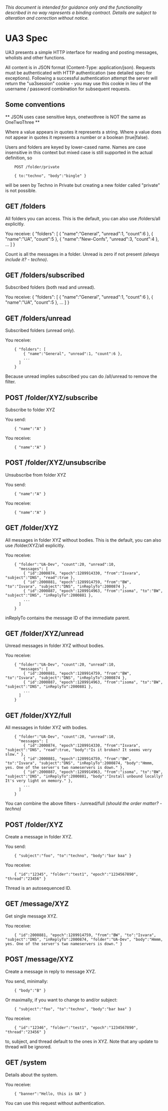 *This document is intended for guidance only and the functionality described in no way represents a binding contract. Details are subject to alteration and correction without notice.*

UA3 Spec
========

UA3 presents a simple HTTP interface for reading and posting messages, wholists and other functions.

All content is in JSON format (Content-Type: application/json). Requests must be authenticated with HTTP authentication (see detailed spec for exceptions). Following a successful authentication attempt the server will return the "ua3session" cookie - you may use this cookie in lieu of the username / password combination for subsequent requests.

## Some conventions

** JSON uses case sensitive keys, onetwothree is NOT the same as OneTwoThree **

Where a value appears in quotes it represents a string. Where a value does not appear in quotes it represents a number or a boolean (true|false).

Users and folders are keyed by lower-cased name. Names are case insensitive in this context but mixed case is still supported in the actual definition, so

        POST /folder/private
        
        { to:"techno", "body":"bingle" }

will be seen by Techno in Private but creating a new folder called "private" is not possible.

## GET /folders

All folders you can access. This is the default, you can also use /folders/all explicitly.

You receive:
        { "folders": [
            { "name":"General", "unread":1, "count":6 },
            { "name":"UA", "count":5 },
            { "name":"New-Confs", "unread":3, "count":4 },
            ...
          ]
        }

Count is all the messages in a folder. Unread is zero if not present *(always include it? - techno)*.

## GET /folders/subscribed

Subscribed folders (both read and unread).

You receive:
        { "folders": [
            { "name":"General", "unread":1, "count":6 },
            { "name":"UA", "count":5 },
            ...
          ]
        }

## GET /folders/unread

Subscribed folders (unread only).

You receive:

        { "folders": [
            { "name":"General", "unread":1, "count":6 },
            ...
          ]
        }

Because unread implies subscribed you can do /all/unread to remove the filter.

## POST /folder/XYZ/subscribe

Subscribe to folder XYZ

You send:

        { "name":"A" }

You receive:

        { "name":"A" }

## POST /folder/XYZ/unsubscribe

Unsubscribe from folder XYZ

You send:

        { "name":"A" }

You receive:

        { "name":"A" }

## GET /folder/XYZ

All messages in folder XYZ without bodies. This is the default, you can also use /folder/XYZ/all explicitly.

You receive:

        { "folder":"UA-Dev", "count":20, "unread":10,
          "messages": [
            { "id":2000874, "epoch":1289914330, "from":"Isvara", "subject":"DNS", "read":true },
            { "id":2000881, "epoch":1289914759, "from":"BW", "to":"Isvara", "subject":"DNS", "inReplyTo":2000874 },
            { "id":2000887, "epoch":1289914963, "from":"isoma", "to":"BW", "subject":"DNS", "inReplyTo":2000881 },
            ...
          ]
        }

inReplyTo contains the message ID of the immediate parent.

## GET /folder/XYZ/unread

Unread messages in folder XYZ without bodies.

You receive:

        { "folder":"UA-Dev", "count":20, "unread":10,
          "messages": [
            { "id":2000881, "epoch":1289914759, "from":"BW", "to":"Isvara", "subject":"DNS", "inReplyTo":2000874 },
            { "id":2000887, "epoch":1289914963, "from":"isoma", "to":"BW", "subject":"DNS", "inReplyTo":2000881 },
            ...
          ]
        }

## GET /folder/XYZ/full

All messages in folder XYZ with bodies.

        { "folder":"UA-Dev", "count":20, "unread":10,
          "messages": [
            { "id":2000874, "epoch":1289914330, "from":"Isvara", "subject":"DNS", "read":true, "body":"Is it broken? It seems very slow." },
            { "id":2000881, "epoch":1289914759, "from":"BW", "to":"Isvara", "subject":"DNS", "inReplyTo":2000874, "body":"Hmmm, yes. One of the server's two nameservers is down." },
            { "id":2000887, "epoch":1289914963, "from":"isoma", "to":"BW", "subject":"DNS", "inReplyTo":2000881, "body":"Install unbound locally? It's very light on memory." },
            ...
          ]
        }

You can combine the above filters - /unread/full *(should the order matter? - techno)*

## POST /folder/XYZ

Create a message in folder XYZ.

You send:

        { "subject":"foo", "to":"techno", "body":"bar baa" }

You receive:

        { "id":"12345", "folder":"test1", "epoch":"1234567890", "thread":"23456" }

Thread is an autosequenced ID.

## GET /message/XYZ

Get single message XYZ.

You receive:

        { "id":2000881, "epoch":1289914759, "from":"BW", "to":"Isvara", "subject":"DNS", "inReplyTo":2000874, "folder":"UA-Dev", "body":"Hmmm, yes. One of the server's two nameservers is down." }

## POST /message/XYZ

Create a message in reply to message XYZ. 

You send, minimally:

        { "body":"B" }

Or maximally, if you want to change to and/or subject:

        { "subject":"foo", "to":"techno", "body":"bar baa" }

You receive:

        { "id":"12346", "folder":"test1", "epoch":"1234567890", "thread":"23456" }

to, subject, and thread default to the ones in XYZ. Note that any update to thread will be ignored.

## GET /system

Details about the system.

You receive:

        { "banner":"Hello, this is UA" }

You can use this request without authentication.